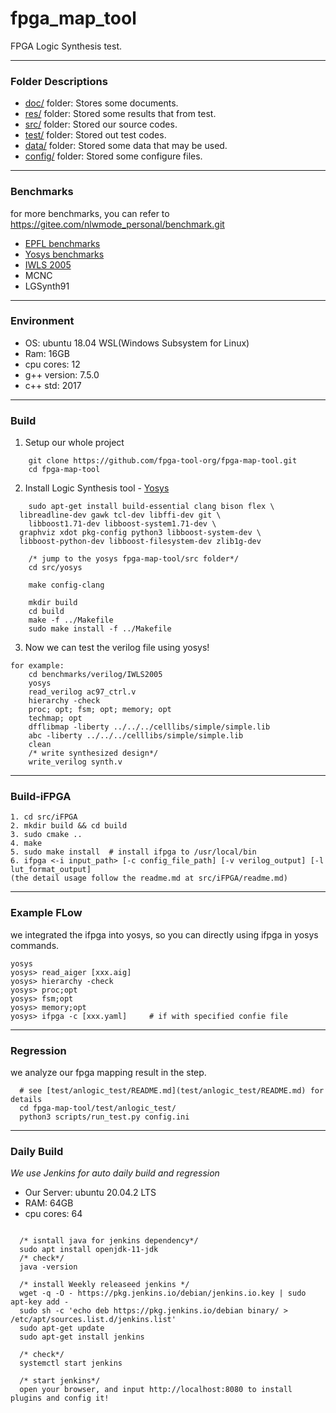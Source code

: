 # fpga_map_tool

FPGA Logic Synthesis test.

---

### Folder Descriptions

* [doc/](doc/README.md) folder: Stores some documents.
* [res/](res/README.md) folder: Stored some results that from test.
* [src/](src/README.md) folder: Stored our source codes.
* [test/](test/README.md) folder: Stored out test codes.
* [data/](data/README.md) folder: Stored some data that may be used.
* [config/](config/README.md) folder: Stored some configure files.

---
### Benchmarks
for more benchmarks, you can refer to https://gitee.com/nlwmode_personal/benchmark.git
* [EPFL benchmarks](https://github.com/fpga-tool-org/benchmarks)
* [Yosys benchmarks](https://github.com/fpga-tool-org/yosys-bench)
* [IWLS 2005](http://iwls.org/iwls2005/benchmarks.html)
* MCNC
* LGSynth91

---
### Environment

* OS: ubuntu 18.04 WSL(Windows Subsystem for Linux)
* Ram: 16GB
* cpu cores: 12
* g++ version: 7.5.0
* c++ std: 2017

---
### Build

1. Setup our whole project
  ```
      git clone https://github.com/fpga-tool-org/fpga-map-tool.git
      cd fpga-map-tool
  ```

2. Install Logic Synthesis tool - [Yosys](src/yosys)
  ```
      sudo apt-get install build-essential clang bison flex \
    libreadline-dev gawk tcl-dev libffi-dev git \
      libboost1.71-dev libboost-system1.71-dev \
    graphviz xdot pkg-config python3 libboost-system-dev \
    libboost-python-dev libboost-filesystem-dev zlib1g-dev

      /* jump to the yosys fpga-map-tool/src folder*/
      cd src/yosys

      make config-clang

      mkdir build
      cd build
      make -f ../Makefile
      sudo make install -f ../Makefile
  ```

3. Now we can test the verilog file using yosys!
  ```
  for example: 
      cd benchmarks/verilog/IWLS2005
      yosys
      read_verilog ac97_ctrl.v
      hierarchy -check
      proc; opt; fsm; opt; memory; opt
      techmap; opt
      dfflibmap -liberty ../../../celllibs/simple/simple.lib
      abc -liberty ../../../celllibs/simple/simple.lib
      clean
      /* write synthesized design*/
      write_verilog synth.v
  ```
---
### Build-iFPGA
  ```
  1. cd src/iFPGA
  2. mkdir build && cd build
  3. sudo cmake ..
  4. make
  5. sudo make install  # install ifpga to /usr/local/bin
  6. ifpga <-i input_path> [-c config_file_path] [-v verilog_output] [-l lut_format_output]
  (the detail usage follow the readme.md at src/iFPGA/readme.md)  
  ```

--- 
### Example FLow
we integrated the ifpga into yosys, so you can directly using ifpga in yosys commands.
  ```
  yosys
  yosys> read_aiger [xxx.aig]
  yosys> hierarchy -check
  yosys> proc;opt
  yosys> fsm;opt
  yosys> memory;opt
  yosys> ifpga -c [xxx.yaml]     # if with specified confie file
  ```
---

### Regression
we analyze our fpga mapping result in the step.
```
  # see [test/anlogic_test/README.md](test/anlogic_test/README.md) for details
  cd fpga-map-tool/test/anlogic_test/
  python3 scripts/run_test.py config.ini 
```
---
### Daily Build
*We use Jenkins for auto daily build and regression*

- Our Server: ubuntu 20.04.2 LTS
- RAM: 64GB
- cpu cores: 64

```
  
  /* isntall java for jenkins dependency*/
  sudo apt install openjdk-11-jdk
  /* check*/
  java -version

  /* install Weekly releaseed jenkins */
  wget -q -O - https://pkg.jenkins.io/debian/jenkins.io.key | sudo apt-key add -
  sudo sh -c 'echo deb https://pkg.jenkins.io/debian binary/ > /etc/apt/sources.list.d/jenkins.list'
  sudo apt-get update
  sudo apt-get install jenkins
  
  /* check*/
  systemctl start jenkins

  /* start jenkins*/
  open your browser, and input http://localhost:8080 to install plugins and config it!
```

